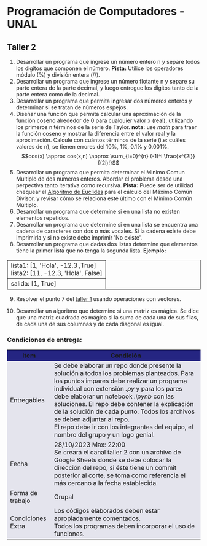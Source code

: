 # Programación de Computadores - UNAL

## Taller 2

1. Desarrollar un programa que ingrese un número entero n y separe todos los digitos que componen el número. **Pista:** Utilice los operadores módulo (%) y división entera (//).
2. Desarrollar un programa que ingrese un número flotante n y separe su parte entera de la parte decimal, y luego entregue los dígitos tanto de la parte entera como de la decimal.
3. Desarrollar un programa que permita ingresar dos números enteros y determinar si se tratan de números espejos.
4. Diseñar una función que permita calcular una aproximación de la función coseno alrededor de 0 para cualquier valor x (real), utilizando los primeros n términos de la serie de Taylor. **nota:** use *math* para traer la función coseno y mostrar la diferencia entre el valor real y la aproximación. Calcule con cuántos términos de la serie (i.e: cuáles valores de n), se tienen errores del 10%, 1%, 0.1% y 0.001%.
$$cos(x) \approx cos(x,n) \approx \sum_{i=0}^{n} (-1)^i \frac{x^{2i}}{(2i)!}$$
5. Desarrollar un programa que permita determinar el Minimo Comun Multiplo de dos numeros enteros. Abordar el problema desde una perpectiva tanto iterativa como recursiva. **Pista:** Puede ser de utilidad chequear el [Algoritmo de Euclides](https://es.wikipedia.org/wiki/Algoritmo_de_Euclides) para el cálculo del Máximo Común Divisor, y revisar cómo se relaciona este último con el Mínimo Común Múltiplo.
6. Desarrollar un programa que determine si en una lista no existen elementos repetidos.
7. Desarrollar un programa que determine si en una lista se encuentra
una cadena de caracteres con dos o más vocales. Si la cadena existe debe imprimirla y si no existe debe imprimir 'No existe'.
8. Desarrollar un programa que dadas dos listas determine que elementos tiene la primer lista que no tenga la segunda lista. **Ejemplo:**
<center>
<table border="1">
<tr>
<td>
lista1: [1, 'Hola', -12.3 ,True]<br>
lista2: [11, -12.3, 'Hola', False]
</td>
</tr>
<tr>
<td>
salida: [1, True]
</td>
</tr>
</table>
</center>

9. Resolver el punto 7 del [taller 1](https://github.com/fegonzalez7/pdc_unal_clase8) usando operaciones con vectores.

10. Desarrollar un algoritmo que determine si una matriz es mágica. Se dice que una matriz cuadrada es mágica si la suma de cada una de sus filas, de cada una de sus columnas y de cada diagonal es igual.


### Condiciones de entrega:

<table cellspacing="1" bgcolor="">
	<tr bgcolor="#252582">
		<th><b>Item</b></th>
    <th><b>Condición</b></th>
	</tr>
	<tr style="text-align: left; vertical-align: middle;" bgcolor="#e4e4ed">
		<td style="color:#141414">Entregables</td>
    <td style="color:#141414">Se debe elaborar un repo donde presente la solución a todos los problemas planteados. Para los puntos impares debe realizar un programa individual con extensión <i>.py</i> y para los pares debe elaborar un notebook <i>.ipynb</i> con las soluciones. El repo debe contener la explicación de la solución de cada punto. Todos los archivos se deben adjuntar al repo.<br>
    El repo debe ir con los integrantes del equipo, el nombre del grupo y un logo genial.
    </td>
	</tr>
  <tr style="text-align: left; vertical-align: middle;" bgcolor="#e4e4ed">
    <td style="color:#141414">Fecha</td>
    <td style="color:#141414">28/10/2023 Max: 22:00<br>Se creará el canal taller 2 con un archivo de Google Sheets donde se debe colocar la dirección del repo, si éste tiene un commit posterior al corte, se toma como referencia el más cercano a la fecha establecida.</td>
	</tr>
  <tr style="text-align: left; vertical-align: middle;" bgcolor="#e4e4ed">
    <td style="color:#141414">Forma de trabajo</td>
    <td style="color:#141414">Grupal</td>
	</tr>
  <tr style="text-align: left; vertical-align: middle;" bgcolor="#e4e4ed">
    <td style="color:#141414">Condiciones Extra</td>
    <td style="color:#141414">
    Los códigos elaborados deben estar apropiadamente comentados.<br>
    Todos los programas deben incorporar el uso de funciones.</td>
	</tr>
</table>
